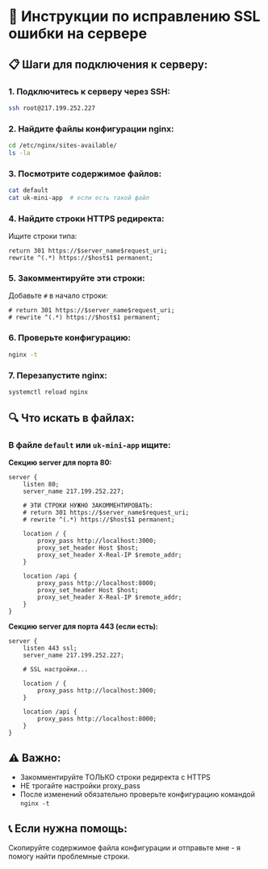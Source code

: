 # 🔧 Инструкции по исправлению SSL ошибки на сервере

## 📋 Шаги для подключения к серверу:

### 1. Подключитесь к серверу через SSH:
```bash
ssh root@217.199.252.227
```

### 2. Найдите файлы конфигурации nginx:
```bash
cd /etc/nginx/sites-available/
ls -la
```

### 3. Посмотрите содержимое файлов:
```bash
cat default
cat uk-mini-app  # если есть такой файл
```

### 4. Найдите строки HTTPS редиректа:
Ищите строки типа:
```nginx
return 301 https://$server_name$request_uri;
rewrite ^(.*) https://$host$1 permanent;
```

### 5. Закомментируйте эти строки:
Добавьте `#` в начало строки:
```nginx
# return 301 https://$server_name$request_uri;
# rewrite ^(.*) https://$host$1 permanent;
```

### 6. Проверьте конфигурацию:
```bash
nginx -t
```

### 7. Перезапустите nginx:
```bash
systemctl reload nginx
```

## 🔍 Что искать в файлах:

### В файле `default` или `uk-mini-app` ищите:

**Секцию server для порта 80:**
```nginx
server {
    listen 80;
    server_name 217.199.252.227;
    
    # ЭТИ СТРОКИ НУЖНО ЗАКОММЕНТИРОВАТЬ:
    # return 301 https://$server_name$request_uri;
    # rewrite ^(.*) https://$host$1 permanent;
    
    location / {
        proxy_pass http://localhost:3000;
        proxy_set_header Host $host;
        proxy_set_header X-Real-IP $remote_addr;
    }
    
    location /api {
        proxy_pass http://localhost:8000;
        proxy_set_header Host $host;
        proxy_set_header X-Real-IP $remote_addr;
    }
}
```

**Секцию server для порта 443 (если есть):**
```nginx
server {
    listen 443 ssl;
    server_name 217.199.252.227;
    
    # SSL настройки...
    
    location / {
        proxy_pass http://localhost:3000;
    }
    
    location /api {
        proxy_pass http://localhost:8000;
    }
}
```

## ⚠️ Важно:
- Закомментируйте ТОЛЬКО строки редиректа с HTTPS
- НЕ трогайте настройки proxy_pass
- После изменений обязательно проверьте конфигурацию командой `nginx -t`

## 📞 Если нужна помощь:
Скопируйте содержимое файла конфигурации и отправьте мне - я помогу найти проблемные строки. 